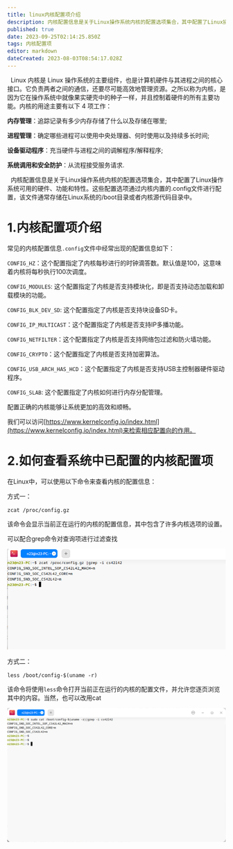 ```yaml
---
title: linux内核配置项介绍
description: 内核配置信息是关于Linux操作系统内核的配置选项集合，其中配置了Linux操作系统可用的硬件、功能和特性。
published: true
date: 2023-09-25T02:14:25.850Z
tags: 内核配置项
editor: markdown
dateCreated: 2023-08-03T08:54:17.028Z
---
```


  Linux 内核是 Linux 操作系统的主要组件，也是计算机硬件与其进程之间的核心接口。它负责两者之间的通信，还要尽可能高效地管理资源。之所以称为内核，是因为它在操作系统中就像果实硬壳中的种子一样，并且控制着硬件的所有主要功能。内核的用途主要有以下 4 项工作：

**内存管理**：追踪记录有多少内存存储了什么以及存储在哪里;

**进程管理**：确定哪些进程可以使用中央处理器、何时使用以及持续多长时间;

**设备驱动程序**：充当硬件与进程之间的调解程序/解释程序;

**系统调用和安全防护**：从流程接受服务请求.

  内核配置信息是关于Linux操作系统内核的配置选项集合，其中配置了Linux操作系统可用的硬件、功能和特性。这些配置选项通过内核内置的.config文件进行配置，该文件通常存储在Linux系统的/boot目录或者内核源代码目录中。

# **1.内核配置项介绍**

常见的内核配置信息`.config`文件中经常出现的配置信息如下：

`CONFIG_HZ`：这个配置指定了内核每秒进行的时钟滴答数。默认值是100，这意味着内核将每秒执行100次调度。

`CONFIG_MODULES`: 这个配置指定了内核是否支持模块化，即是否支持动态加载和卸载模块的功能。

`CONFIG_BLK_DEV_SD`: 这个配置指定了内核是否支持块设备SD卡。

`CONFIG_IP_MULTICAST`：这个配置指定了内核是否支持IP多播功能。

`CONFIG_NETFILTER`：这个配置指定了内核是否支持网络包过滤和防火墙功能。

`CONFIG_CRYPTO`：这个配置指定了内核是否支持加密算法。

`CONFIG_USB_ARCH_HAS_HCD`：这个配置指定了内核是否支持USB主控制器硬件驱动程序。

`CONFIG_SLAB`: 这个配置指定了内核如何进行内存分配管理。

配置正确的内核能够让系统更加的高效和顺畅。

我们可以访问[https://www.kernelconfig.io/index.html](https://www.kernelconfig.io/index.html)来检索相应配置向的作用。  

# **2.如何查看系统中已配置的内核配置项**

在Linux中，可以使用以下命令来查看内核的配置信息：

方式一：

```plaintext
zcat /proc/config.gz
```

该命令会显示当前正在运行的内核的配置信息，其中包含了许多内核选项的设置。

可以配合grep命令对查询项进行过滤查找

![](/截图_选择区域_20230803164312.png)

方式二：

```plaintext
less /boot/config-$(uname -r)
```

该命令将使用`less`命令打开当前正在运行的内核的配置文件，并允许您逐页浏览其中的内容。当然，也可以改用cat

![](/cat.png)